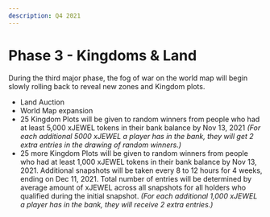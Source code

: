 ```yaml
---
description: Q4 2021
---
```


# Phase 3 - Kingdoms & Land

During the third major phase, the fog of war on the world map will begin slowly rolling back to reveal new zones and Kingdom plots.&#x20;

* Land Auction
* World Map expansion
* 25 Kingdom Plots will be given to random winners from people who had at least 5,000 xJEWEL tokens in their bank balance by Nov 13, 2021 _(For each additional 5000 xJEWEL a player has in the bank, they will get 2 extra entries in the drawing of random winners.)_
* 25 more Kingdom Plots will be given to random winners from people who had at least 1,000 xJEWEL tokens in their bank balance by Nov 13, 2021. Additional snapshots will be taken every 8 to 12 hours for 4 weeks, ending on Dec 11, 2021. Total number of entries will be determined by average amount of xJEWEL across all snapshots for all holders who qualified during the initial snapshot. _(For each additional 1,000 xJEWEL a player has in the bank, they will receive 2 extra entries.)_
